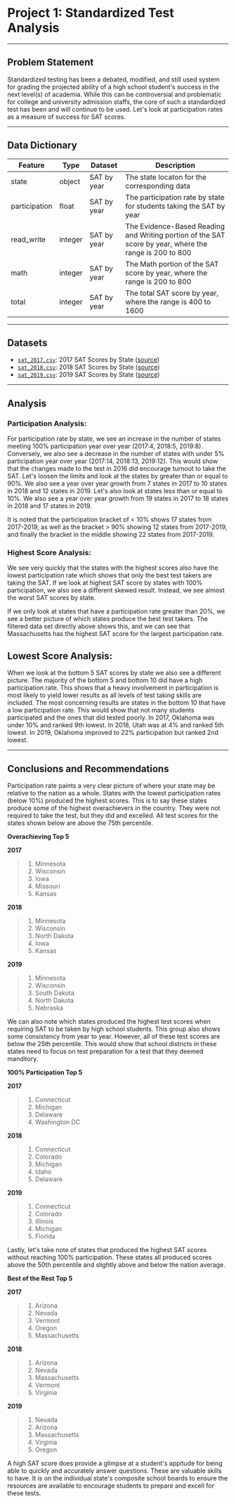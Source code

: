 # Project 1: Standardized Test Analysis

---
## Problem Statement

Standardized testing has been a debated, modified, and still used system for grading the projected ability of a high school student's success in the next level(s) of academia. While this can be controversial and problematic for college and university admission staffs, the core of such a standardized test has been and will continue to be used. Let's look at participation rates as a measure of success for SAT scores.

---
## Data Dictionary

|Feature|Type|Dataset|Description|
|---|---|---|---|
|state|object|SAT by year|The state locaton for the corresponding data|
|participation|float|SAT by year|The participation rate by state for students taking the SAT by year|
|read_write|integer|SAT by year|The Evidence-Based Reading and Writing portion of the SAT score by year, where the range is 200 to 800|
|math|integer|SAT by year|The Math portion of the SAT score by year, where the range is 200 to 800|
|total|integer|SAT by year|The total SAT score by year, where the range is 400 to 1600|

---
## Datasets

* [`sat_2017.csv`](./data/sat_2017.csv): 2017 SAT Scores by State ([source](https://blog.collegevine.com/here-are-the-average-sat-scores-by-state/))
* [`sat_2018.csv`](./data/sat_2018.csv): 2018 SAT Scores by State ([source](https://blog.collegevine.com/here-are-the-average-sat-scores-by-state/))
* [`sat_2019.csv`](./data/sat_2019.csv): 2019 SAT Scores by State ([source](https://blog.prepscholar.com/average-sat-scores-by-state-most-recent))

---
## Analysis

### Participation Analysis:
For participation rate by state, we see an increase in the number of states meeting 100% participation year over year (2017:4, 2018:5, 2019:8). Conversely, we also see a decrease in the number of states with under 5% participation year over year (2017:14, 2018:13, 2019:12). This would show that the changes made to the test in 2016 did encourage turnout to take the SAT. Let's loosen the limits and look at the states by greater than or equal to 90%. We also see a year over year growth from 7 states in 2017 to 10 states in 2018 and 12 states in 2019. Let's also look at states less than or equal to 10%. We also see a year over year growth from 19 states in 2017 to 18 states in 2018 and 17 states in 2019.

It is noted that the participation bracket of < 10% shows 17 states from 2017-2019, as well as the bracket > 90% showing 12 states from 2017-2019, and finally the bracket in the middle showing 22 states from 2017-2019.

### Highest Score Analysis:
We see very quickly that the states with the highest scores also have the lowest participation rate which shows that only the best test takers are taking the SAT. If we look at highest SAT score by states with 100% participation, we also see a different skewed result. Instead, we see almost the worst SAT scores by state.

If we only look at states that have a participation rate greater than 20%, we see a better picture of which states produce the best test takers. The filtered data set directly above shows this, and we can see that Massachusetts has the highest SAT score for the largest participation rate.

## Lowest Score Analysis:
When we look at the bottom 5 SAT scores by state we also see a different picture. The majority of the bottom 5 and bottom 10 did have a high participation rate. This shows that a heavy involvement in participation is most likely to yield lower results as all levels of test taking skills are included. The most concerning results are states in the bottom 10 that have a low participation rate. This would show that not many students participated and the ones that did tested poorly. In 2017, Oklahoma was under 10% and ranked 9th lowest. In 2018, Utah was at 4% and ranked 5th lowest. In 2019, Oklahoma improved to 22% participation but ranked 2nd lowest.

---
## Conclusions and Recommendations

Participation rate paints a very clear picture of where your state may be relative to the nation as a whole. States with the lowest participation rates (below 10%) produced the highest scores. This is to say these states produce some of the highest overachievers in the country. They were not required to take the test, but they did and excelled. All test scores for the states shown below are above the 75th percentile.

**Overachieving Top 5** 

**2017**
> 1. Minnesota
> 2. Wisconsin
> 3. Iowa
> 4. Missouri
> 5. Kansas

**2018**
> 1. Minnesota
> 2. Wisconsin
> 3. North Dakota
> 4. Iowa
> 5. Kansas

**2019**
> 1. Minnesota
> 2. Wisconsin
> 3. South Dakota
> 4. North Dakota
> 5. Nebraska

We can also note which states produced the highest test scores when requiring SAT to be taken by high school students. This group also shows some consistency from year to year. However, all of these test scores are below the 25th percentile. This would show that school districts in these states need to focus on test preparation for a test that they deemed manditory.

**100% Participation Top 5** 

**2017**
> 1. Connecticut
> 2. Michigan
> 3. Delaware
> 4. Washington DC

**2018**
> 1. Connecticut
> 2. Colorado
> 3. Michigan
> 4. Idaho
> 5. Delaware

**2019**
> 1. Connecticut
> 2. Colorado
> 3. Illinois
> 4. Michigan
> 5. Florida

Lastly, let's take note of states that produced the highest SAT scores without reaching 100% participation. These states all produced scores above the 50th percentile and slightly above and below the nation average.

**Best of the Rest Top 5** 

**2017**
> 1. Arizona
> 2. Nevada
> 3. Vermont
> 4. Oregon
> 5. Massachusetts

**2018**
> 1. Arizona
> 2. Nevada
> 3. Massachusetts
> 4. Vermont
> 5. Virginia

**2019**
> 1. Nevada
> 2. Arizona
> 3. Massachusetts
> 4. Virginia
> 5. Oregon

A high SAT score does provide a glimpse at a student's appitude for being able to quickly and accurately answer questions. These are valuable skills to have. It is on the individual state's composite school boards to ensure the resources are available to encourage students to prepare and excell for these tests.